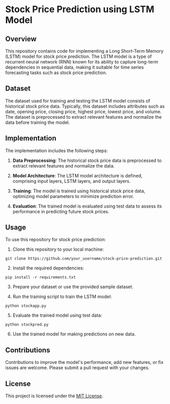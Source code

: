 # Stock Price Prediction using LSTM Model

## Overview

This repository contains code for implementing a Long Short-Term Memory (LSTM) model for stock price prediction. The LSTM model is a type of recurrent neural network (RNN) known for its ability to capture long-term dependencies in sequential data, making it suitable for time series forecasting tasks such as stock price prediction.

## Dataset

The dataset used for training and testing the LSTM model consists of historical stock price data. Typically, this dataset includes attributes such as date, opening price, closing price, highest price, lowest price, and volume. The dataset is preprocessed to extract relevant features and normalize the data before training the model.

## Implementation

The implementation includes the following steps:

1. **Data Preprocessing**: The historical stock price data is preprocessed to extract relevant features and normalize the data.

2. **Model Architecture**: The LSTM model architecture is defined, comprising input layers, LSTM layers, and output layers.

3. **Training**: The model is trained using historical stock price data, optimizing model parameters to minimize prediction error.

4. **Evaluation**: The trained model is evaluated using test data to assess its performance in predicting future stock prices.

## Usage

To use this repository for stock price prediction:

1. Clone this repository to your local machine:
  ```
  git clone https://github.com/your_username/stock-price-prediction.git
  ```

2. Install the required dependencies:
  ```
  pip install -r requirements.txt
  ```

3. Prepare your dataset or use the provided sample dataset.

4. Run the training script to train the LSTM model:
  ```
  python stockapp.py
  ```

5. Evaluate the trained model using test data:
  ```
  python stockpred.py
  ```

6. Use the trained model for making predictions on new data.

## Contributions

Contributions to improve the model's performance, add new features, or fix issues are welcome. Please submit a pull request with your changes.

## License

This project is licensed under the [MIT License](LICENSE).
